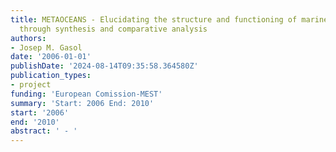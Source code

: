 ```yaml
---
title: METAOCEANS - Elucidating the structure and functioning of marine ecosystems
  through synthesis and comparative analysis
authors:
- Josep M. Gasol
date: '2006-01-01'
publishDate: '2024-08-14T09:35:58.364580Z'
publication_types:
- project
funding: 'European Comission-MEST'
summary: 'Start: 2006 End: 2010'
start: '2006'
end: '2010'
abstract: ' - '
---
```

